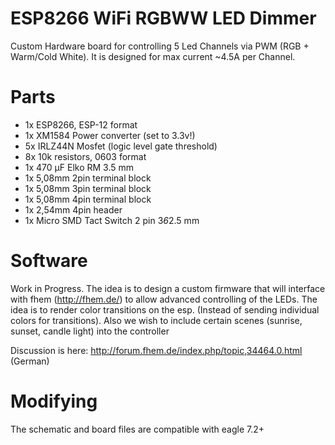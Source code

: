# ESP8266 WiFi RGBWW LED Dimmer
Custom Hardware board for controlling 5 Led Channels via PWM (RGB + Warm/Cold White). It is designed for max current ~4.5A per Channel.

# Parts
- 1x ESP8266, ESP-12 format
- 1x XM1584 Power converter (set to 3.3v!)
- 5x IRLZ44N Mosfet (logic level gate threshold)
- 8x 10k resistors, 0603 format
- 1x 470 µF Elko RM 3.5 mm 
- 1x 5,08mm 2pin terminal block
- 1x 5,08mm 3pin terminal block
- 1x 5,08mm 4pin terminal block
- 1x 2,54mm 4pin header
- 1x Micro SMD Tact Switch 2 pin 3*6*2.5 mm 

# Software
Work in Progress. The idea is to design a custom firmware that will interface with fhem (http://fhem.de/) to allow advanced controlling of the LEDs.
The idea is to render color transitions on the esp. (Instead of sending individual colors for transitions). 
Also we wish to include certain scenes (sunrise, sunset, candle light) into the controller

Discussion is here:
http://forum.fhem.de/index.php/topic,34464.0.html (German)

# Modifying

The schematic and board files are compatible with eagle 7.2+


